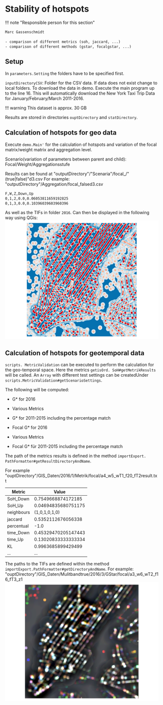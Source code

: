 # Stability of hotspots

!!! note "Responsible person for this section"

    Marc Gassenschmidt

    - comparison of different metrics (soh, jaccard, ...)
    - comparison of different methods (gstar, focalgstar, ...)

## Setup

In `parameters.Setting` the folders have to be specified first.

`inputDirectoryCSV`:
Folder for the CSV data. If data does not exist change to local folders.
To download the data in demo. Execute the main program up to the line 16. 
This will automatically download the New York Taxi Trip Data for January/February/March 2011-2016.

!!! warning
    This dataset is approx. 30 GB

Results are stored in directories `ouptDirectory` and `statDirectory`.

## Calculation of hotspots for geo data

Execute `demo.Main'` for the calculation of hotspots and variation of the focal matrix/weight matrix and aggregation
level.

Scenario(variation of parameters between parent and child): Focal/Weight/Aggregationsstufe

Results can be found at "outputDirectory"/"Scenaria"/focal_/"(true|false)"d3.csv
For example: "outputDirectory"/Aggregation/focal_falsed3.csv

```csv
F,W,Z,Down,Up
0,1,2,0.0,0.06053811659192825
0,1,3,0.0,0.10396039603960396
```

As well as the TIFs in folder `2016`.
Can then be displayed in the following way using QGis:
![Geo Example](FocalGStarExampleSingelBand.png)

## Calculation of hotspots for geotemporal data

`scripts. MetricValidation` can be executed to perform the calculation for the geo-temporal space. Here the metrics
`getisOrd. SoH#getMetrikResults` will be called. An `Array` with different test settings can be createdUnder
`scripts.MetricValidation#getScenarioSettings`.

The following will be computed:

  - G* for 2016
  - Various Metrics
  - G* for 2011-2015 including the percentage match

  - Focal G* for 2016
  - Various Metrics
  - Focal G* für 2011-2015 including the percentage match

The path of the metrics results is defined in the method `importExport. PathFormatter#getResultDirectoryAndName`.

For example "ouptDirectory"/GIS_Daten/2016/1/Metrik/focal/a4_w5_wT1_f20_fT2result.txt

Metric     | Value
-----------|-------
SoH_Down   | 0.7549668874172185
SoH_Up     | 0.04694835680751175
neighbours | (1,0,1,0,1,0)
jaccard    | 0.5352112676056338
percentual | -1.0
time_Down  | 0.45329470205147443
time_Up    | 0.13020833333333334
KL         | 0.9963685899429499
...        | ...

The paths to the TIFs are defined within the method `importExport.PathFormatter#getDirectoryAndName`.
For example: "ouptDirectory"/GIS_Daten/Mulitbandtrue/2016/3/GStar/focal/a3_w6_wT2_f16_fT3_z1
![Geotemporal Example](FocalGStarExampleMultiband.png)
